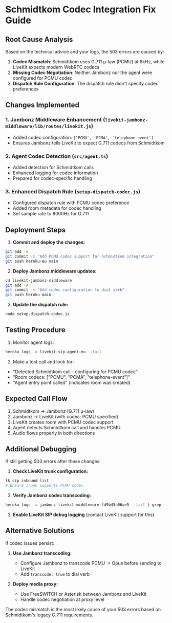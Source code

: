 # Schmidtkom Codec Integration Fix Guide

## Root Cause Analysis

Based on the technical advice and your logs, the 503 errors are caused by:

1. **Codec Mismatch**: Schmidtkom uses G.711 μ-law (PCMU) at 8kHz, while LiveKit expects modern WebRTC codecs
2. **Missing Codec Negotiation**: Neither Jambonz nor the agent were configured for PCMU codec
3. **Dispatch Rule Configuration**: The dispatch rule didn't specify codec preferences

## Changes Implemented

### 1. Jambonz Middleware Enhancement (`livekit-jambonz-middleware/lib/routes/livekit.js`)
- Added codec configuration: `['PCMU', 'PCMA', 'telephone-event']`
- Ensures Jambonz tells LiveKit to expect G.711 codecs from Schmidtkom

### 2. Agent Codec Detection (`src/agent.ts`)
- Added detection for Schmidtkom calls
- Enhanced logging for codec information
- Prepared for codec-specific handling

### 3. Enhanced Dispatch Rule (`setup-dispatch-codec.js`)
- Configured dispatch rule with PCMU codec preference
- Added room metadata for codec handling
- Set sample rate to 8000Hz for G.711

## Deployment Steps

1. **Commit and deploy the changes:**
```bash
git add -A
git commit -m "Add PCMU codec support for Schmidtkom integration"
git push heroku-eu main
```

2. **Deploy Jambonz middleware updates:**
```bash
cd livekit-jambonz-middleware
git add -A
git commit -m "Add codec configuration to dial verb"
git push heroku main
```

3. **Update the dispatch rule:**
```bash
node setup-dispatch-codec.js
```

## Testing Procedure

1. Monitor agent logs:
```bash
heroku logs -a livekit-sip-agent-eu --tail
```

2. Make a test call and look for:
- "Detected Schmidtkom call - configuring for PCMU codec"
- "Room codecs: ["PCMU", "PCMA", "telephone-event"]"
- "Agent entry point called" (indicates room was created)

## Expected Call Flow

1. Schmidtkom → Jambonz (G.711 μ-law)
2. Jambonz → LiveKit (with codec: PCMU specified)
3. LiveKit creates room with PCMU codec support
4. Agent detects Schmidtkom call and handles PCMU
5. Audio flows properly in both directions

## Additional Debugging

If still getting 503 errors after these changes:

1. **Check LiveKit trunk configuration:**
```bash
lk sip inbound list
# Ensure trunk supports PCMU codec
```

2. **Verify Jambonz codec transcoding:**
```bash
heroku logs -a jambonz-livekit-middleware-fd9b45a06ae5 --tail | grep -i codec
```

3. **Enable LiveKit SIP debug logging** (contact LiveKit support for this)

## Alternative Solutions

If codec issues persist:

1. **Use Jambonz transcoding:**
   - Configure Jambonz to transcode PCMU → Opus before sending to LiveKit
   - Add `transcode: true` to dial verb

2. **Deploy media proxy:**
   - Use FreeSWITCH or Asterisk between Jambonz and LiveKit
   - Handle codec negotiation at proxy level

The codec mismatch is the most likely cause of your 503 errors based on Schmidtkom's legacy G.711 requirements. 